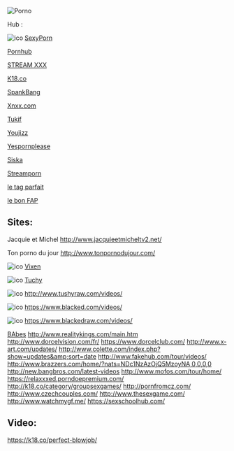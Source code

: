 ![Porno](https://di.phncdn.com/www-static/images/pornhub_logo_straight.png)

Hub :

![ico](https://www.sxyprn.com/favicon.ico) [SexyPorn](https://sxyprn.com/)

[Pornhub](http://www.pornhub.com/)

[STREAM XXX](http://streamxxx.tv/)

[K18.co](http://k18.co/)
 
[SpankBang](http://fr.spankbang.com/)

[Xnxx.com](https://www.xnxx.com/)

[Tukif](http://www.tukif.com/videos/)

[Youjizz](http://www.youjizz.com/)

[Yespornplease](http://yespornplease.com/)

[Siska](http://www.siska.tv/index.php?catID=77&amp;language=en)

[Streamporn](https://streamporn.pw/)    

[le tag parfait](https://www.letagparfait.com)

[le bon FAP](https://www.lebonfap.com/)

Sites:
---------
Jacquie et Michel http://www.jacquieetmicheltv2.net/

Ton porno du jour http://www.tonpornodujour.com/
  
![ico](https://www.vixen.com/favicon.ico) [Vixen](https://www.vixen.com/videos/)

![ico](https://www.tushy.com/favicon.ico) [Tuchy](http://www.tushy.com/videos/)

![ico](https://www.tushyraw.com/favicon.ico) http://www.tushyraw.com/videos/

![ico](https://www.blacked.com/favicon.ico) https://www.blacked.com/videos/

![ico](https://www.blackedraw.com/favicon.ico) https://www.blackedraw.com/videos/


[BAbes](http://www.babes.com/tour/home/?nats=MTgxLjEuMS4xLjMuMC4wLjAuMA)
http://www.realitykings.com/main.htm
http://www.dorcelvision.com/fr/
https://www.dorcelclub.com/
http://www.x-art.com/updates/
http://www.colette.com/index.php?show=updates&amp;sort=date
http://www.fakehub.com/tour/videos/
http://www.brazzers.com/home/?nats=NDc1NzAzOjQ5MzoyNA,0,0,0,0
http://new.bangbros.com/latest-videos
http://www.mofos.com/tour/home/
https://relaxxxed.porndoepremium.com/
http://k18.co/category/groupsexgames/
http://pornfromcz.com/
http://www.czechcouples.com/
http://www.thesexgame.com/
http://www.watchmygf.me/
https://sexschoolhub.com/

Video:
---------
https://k18.co/perfect-blowjob/
